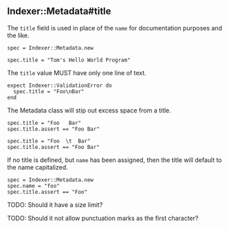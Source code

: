 ## Indexer::Metadata#title

The `title` field is used in place of the `name` for documentation
purposes and the like.

    spec = Indexer::Metadata.new

    spec.title = "Tom's Hello World Program"

The `title` value MUST have only one line of text.

    expect Indexer::ValidationError do
      spec.title = "Foo\nBar"
    end

The Metadata class will stip out excess space from a title.

    spec.title = "Foo   Bar"
    spec.title.assert == "Foo Bar"

    spec.title = "Foo  \t  Bar"
    spec.title.assert == "Foo Bar"

If no title is defined, but `name` has been assigned, then the title
will default to the name capitalized.

    spec = Indexer::Metadata.new
    spec.name = "foo"
    spec.title.assert == "Foo"



TODO: Should it have a size limit?

TODO: Should it not allow punctuation marks as the first character?

